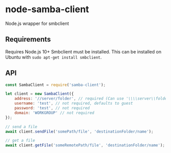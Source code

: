 # node-samba-client

Node.js wrapper for smbclient

## Requirements

Requires Node.js 10+
Smbclient must be installed. This can be installed on Ubuntu with `sudo apt-get install smbclient`.

## API

```javascript
const SambaClient = require('samba-client');

let client = new SambaClient({
    address: '//server/folder', // required (Can use '\\\\server\\folder' syntaxe)
    username: 'test', // not required, defaults to guest
    password: 'test', // not required
    domain: 'WORKGROUP' // not required
});

// send a file
await client.sendFile('somePath/file', 'destinationFolder/name');

// get a file
await client.getFile('someRemotePath/file', 'destinationFolder/name');
```
